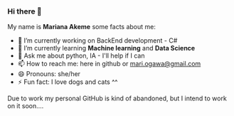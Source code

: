 ### Hi there 👋

My name is **Mariana Akeme**
some facts about me: 
- 🔭 I’m currently working on BackEnd development - C#
- 🌱 I’m currently learning **Machine learning** and **Data Science**
- 💬 Ask me about python, IA - I'll help if I can
- 📫 How to reach me: here in github or mari.ogawa@gmail.com
- 😄 Pronouns: she/her
- ⚡ Fun fact: I love dogs and cats ^^
 
Due to work my personal GitHub is kind of abandoned, but I intend to work on it soon....

<!--
**akeme/akeme** is a ✨ _special_ ✨ repository because its `README.md` (this file) appears on your GitHub profile.

Here are some ideas to get you started:

- 🔭 I’m currently working on ...
- 🌱 I’m currently learning ...
- 👯 I’m looking to collaborate on ...
- 🤔 I’m looking for help with ...
- 💬 Ask me about ...
- 📫 How to reach me: ...

- ⚡ Fun fact: ...
-->
